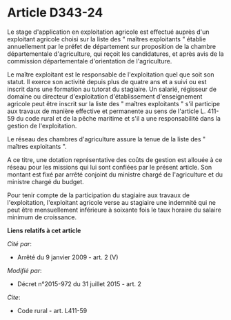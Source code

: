 # Article D343-24

Le stage d'application en exploitation agricole est effectué auprès d'un exploitant agricole choisi sur la liste des "
maîtres exploitants " établie annuellement par le préfet de département sur proposition de la chambre départementale
d'agriculture, qui reçoit les candidatures, et après avis de la commission départementale d'orientation de l'agriculture. 

Le maître exploitant est le responsable de l'exploitation quel que soit son statut. Il exerce son activité depuis plus de
quatre ans et a suivi ou est inscrit dans une formation au tutorat du stagiaire. Un salarié, régisseur de domaine ou
directeur d'exploitation d'établissement d'enseignement agricole peut être inscrit sur la liste des " maîtres exploitants "
s'il participe aux travaux de manière effective et permanente au sens de l'article L. 411-59 du code rural et de la pêche
maritime
et s'il a une responsabilité dans la gestion de l'exploitation. 

Le réseau des chambres d'agriculture assure la tenue de la liste des " maîtres exploitants ". 

A ce titre, une dotation représentative des coûts de gestion est allouée à ce réseau pour les missions qui lui sont confiées
par le présent article. Son montant est fixé par arrêté conjoint du ministre chargé de l'agriculture et du ministre chargé du
budget. 

Pour tenir compte de la participation du stagiaire aux travaux de l'exploitation, l'exploitant agricole verse au stagiaire
une indemnité qui ne peut être mensuellement inférieure à   soixante fois le taux horaire du salaire minimum de croissance.

**Liens relatifs à cet article**

_Cité par_:

  - Arrêté du 9 janvier 2009 - art. 2 (V)

_Modifié par_:

  - Décret n°2015-972 du 31 juillet 2015 - art. 2

_Cite_:

  - Code rural - art. L411-59
